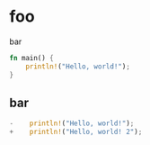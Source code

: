 # foo
bar

```rust create: src/main.rs
fn main() {
    println!("Hello, world!");
}
```

## bar

```rust insert: src/main.rs@1
-    println!("Hello, world!");
+    println!("Hello, world! 2");
```


